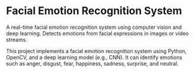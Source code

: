 # Facial Emotion Recognition System

A real-time facial emotion recognition system using computer vision and deep learning. Detects emotions from facial expressions in images or video streams.


This project implements a facial emotion recognition system using Python, OpenCV, and a deep learning model (e.g., CNN). It can identify emotions such as anger, disgust, fear, happiness, sadness, surprise, and neutral.
